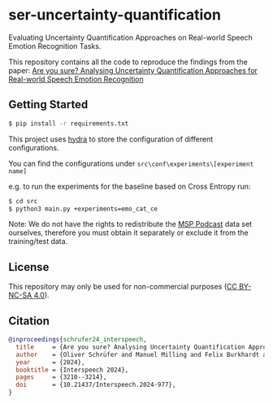 # ser-uncertainty-quantification
Evaluating Uncertainty Quantification Approaches on Real-world Speech Emotion Recognition Tasks.


This repository contains all the code to reproduce the findings from the paper:
[Are you sure? Analysing Uncertainty Quantification Approaches for Real-world
Speech Emotion Recognition](https://arxiv.org/abs/2407.01143)

## Getting Started


```bash
$ pip install -r requirements.txt
```

This project uses [hydra](https://hydra.cc/) to store the configuration of different configurations.

You can find the configurations under ```src\conf\experiments\[experiment name]```

e.g. to run the experiments for the baseline based on Cross Entropy run:

```bash
$ cd src
$ python3 main.py +experiments=emo_cat_ce
```

Note: We do not have the rights to redistribute the
[MSP Podcast](https://ecs.utdallas.edu/research/researchlabs/msp-lab/MSP-Podcast.html) data set ourselves,
therefore you must obtain it separately or exclude it from the training/test data.

## License

This repository may only be used for non-commercial purposes 
([CC BY-NC-SA 4.0](https://creativecommons.org/licenses/by-nc-sa/4.0/)).

## Citation

```bibtex
@inproceedings{schrufer24_interspeech,
  title     = {Are you sure? Analysing Uncertainty Quantification Approaches for Real-world Speech Emotion Recognition},
  author    = {Oliver Schrüfer and Manuel Milling and Felix Burkhardt and Florian Eyben and Björn Schuller},
  year      = {2024},
  booktitle = {Interspeech 2024},
  pages     = {3210--3214},
  doi       = {10.21437/Interspeech.2024-977},
}
```